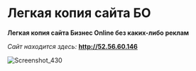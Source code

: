 # Легкая копия сайта БО
**Легкая копия сайта Бизнес Online без каких-либо реклам**

*Сайт находится здесь:* **http://52.56.60.146**


![Screenshot_430](https://user-images.githubusercontent.com/59125020/161381584-529f6f6f-d5b3-4882-9cdc-12035b36ae6e.png)
